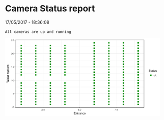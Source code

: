 Camera Status report
================
17/05/2017 - 18:36:08

    All cameras are up and running

![](camreport_files/figure-markdown_github/unnamed-chunk-2-1.png)
